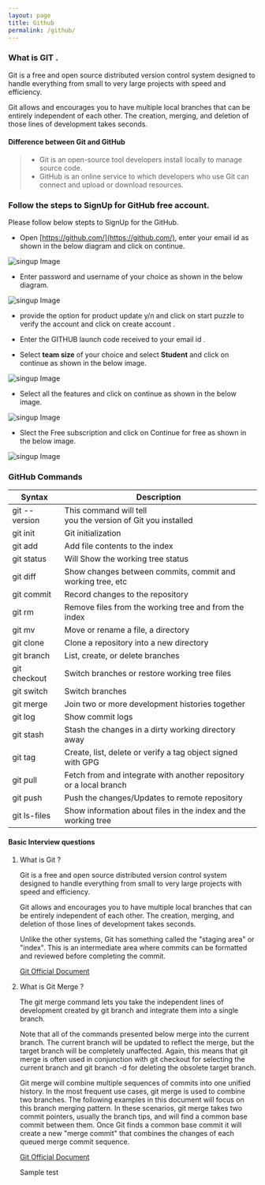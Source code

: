 ```yaml
---
layout: page
title: Github
permalink: /github/
---
```

### What is GIT .

Git is a free and open source distributed version control system designed to handle everything from small to very large projects with speed and efficiency.

Git allows and encourages you to have multiple local branches that can be entirely independent of each other. The creation, merging, and deletion of those lines of development takes seconds.


#### Difference between Git and GitHub

> - Git is an open-source tool developers install locally   to manage source code.
> - GitHub is an online service to which developers who use Git can connect and upload or download resources.

### Follow the steps to SignUp for GitHub free account.

Please follow below stepts to SignUp for the GitHub.

-  Open [https://github.com/](https://github.com/), enter your email id as shown in the below diagram and click on continue.

![singup Image](./images/signup1.png)

-  Enter password and username of your choice as shown in the below diagram.

![singup Image](./images/signup2.png)

-  provide the option for product update y/n and click on start puzzle to verify the account and click on create account .

-  Enter the GITHUB launch code received to your email id .

-  Select **team size** of your choice and select **Student** and click on continue as shown in the below image.

![singup Image](./images/signup3.png)

-  Select all the features and click on continue as shown in the below image.

![singup Image](./images/signup4.png)

-  Slect the Free subscription and click on Continue for free as shown in the below image.

![singup Image](./images/signup5.png)

### GitHub Commands

| Syntax             | Description     |
| ------------------ | --------------- |
| git --version      | This command will tell<br> you the version of Git you installed |
| git init           | Git initialization |
| git add            | Add file contents to the index |
| git status         | Will Show the working tree status|
| git diff           | Show changes between commits, commit and working tree, etc |
| git commit         | Record changes to the repository |
| git rm             | Remove files from the working tree and from the index |
| git mv             | Move or rename a file, a directory |
| git clone          | Clone a repository into a new directory |
| git branch         | List, create, or delete branches |
| git checkout       | Switch branches or restore working tree files |
| git switch         | Switch branches |
| git merge          | Join two or more development histories together |
| git log            | Show commit logs |
| git stash          | Stash the changes in a dirty working directory away |
| git tag            | Create, list, delete or verify a tag object signed with GPG |
| git pull           | Fetch from and integrate with another repository or a local branch |
| git push           | Push the changes/Updates to remote repository |
| git ls-files       | Show information about files in the index and the working tree |


#### Basic Interview questions

1. What is Git ?

    Git is a free and open source distributed version control system designed to handle everything from small to very large projects with speed and efficiency.

    Git allows and encourages you to have multiple local branches that can be entirely independent of each other. The creation, merging, and deletion of those lines of development takes seconds.

    Unlike the other systems, Git has something called the "staging area" or "index". This is an intermediate area where commits can be formatted and reviewed before completing the commit.

    [Git Official Document](https://git-scm.com/book/en/v2)

2. What is Git Merge ?

    The git merge command lets you take the independent lines of development created by git branch and integrate them into a single branch.

    Note that all of the commands presented below merge into the current branch. The current branch will be updated to reflect the merge, but the target branch will be completely unaffected. Again, this means that git merge is often used in conjunction with git checkout for selecting the current branch and git branch -d for deleting the obsolete target branch.

    Git merge will combine multiple sequences of commits into one unified history. In the most frequent use cases, git merge is used to combine two branches. The following examples in this document will focus on this branch merging pattern. In these scenarios, git merge takes two commit pointers, usually the branch tips, and will find a common base commit between them. Once Git finds a common base commit it will create a new "merge commit" that combines the changes of each queued merge commit sequence.

    [Git Official Document](https://www.atlassian.com/git/tutorials/using-branches/git-merge)
    
    Sample test


